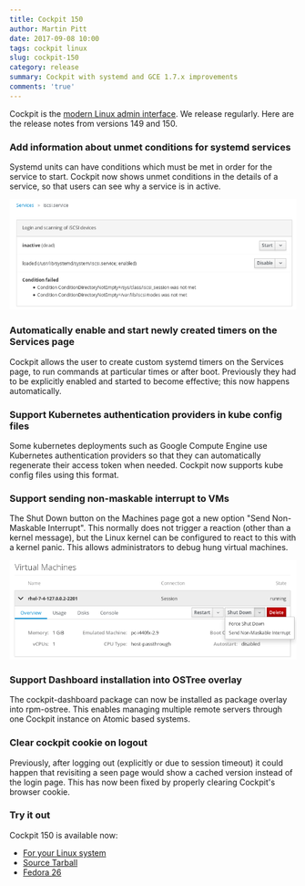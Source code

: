```yaml
---
title: Cockpit 150
author: Martin Pitt
date: 2017-09-08 10:00
tags: cockpit linux
slug: cockpit-150
category: release
summary: Cockpit with systemd and GCE 1.7.x improvements
comments: 'true'
---
```


Cockpit is the [modern Linux admin interface](http://cockpit-project.org/). We release regularly.
Here are the release notes from versions 149 and 150.

### Add information about unmet conditions for systemd services

Systemd units can have conditions which must be met in order for the service to
start. Cockpit now shows unmet conditions in the details of a service, so that
users can see why a service is in active.

![Unmet systemd service conditions](/images/services-conditions.png)

### Automatically enable and start newly created timers on the Services page

Cockpit allows the user to create custom systemd timers on the Services page,
to run commands at particular times or after boot. Previously they had to be
explicitly enabled and started to become effective; this now happens
automatically.

### Support Kubernetes authentication providers in kube config files

Some kubernetes deployments such as Google Compute Engine use Kubernetes
authentication providers so that they can automatically regenerate their access
token when needed. Cockpit now supports kube config files using this format.

### Support sending non-maskable interrupt to VMs

The Shut Down button on the Machines page got a new option "Send Non-Maskable
Interrupt". This normally does not trigger a reaction (other than a kernel
message), but the Linux kernel can be configured to react to this with a kernel
panic. This allows administrators to debug hung virtual machines.

![Machines NMI](/images/machines-nmi.png)

### Support Dashboard installation into OSTree overlay

The cockpit-dashboard package can now be installed as package overlay into
rpm-ostree. This enables managing multiple remote servers through one Cockpit
instance on Atomic based systems.

### Clear cockpit cookie on logout

Previously, after logging out (explicitly or due to session timeout) it could
happen that revisiting a seen page would show a cached version instead of the
login page. This has now been fixed by properly clearing Cockpit's browser
cookie.

### Try it out

Cockpit 150 is available now:

 * [For your Linux system](http://cockpit-project.org/running.html)
 * [Source Tarball](https://github.com/cockpit-project/cockpit/releases/tag/150)
 * [Fedora 26](https://bodhi.fedoraproject.org/updates/cockpit-150-1.fc26)
